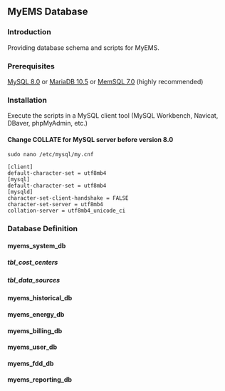 ## MyEMS Database

### Introduction

Providing database schema and scripts for MyEMS.


### Prerequisites
 [MySQL 8.0](https://www.mysql.com/)
 or [MariaDB 10.5](https://mariadb.org/)
 or [MemSQL 7.0](https://www.memsql.com/) (highly recommended)


### Installation

Execute  the scripts in a MySQL client tool (MySQL Workbench, Navicat, DBaver, phpMyAdmin, etc.)

#### Change COLLATE for MySQL server before version 8.0
```
sudo nano /etc/mysql/my.cnf
```
```
[client]
default-character-set = utf8mb4
[mysql]
default-character-set = utf8mb4
[mysqld]
character-set-client-handshake = FALSE
character-set-server = utf8mb4
collation-server = utf8mb4_unicode_ci
```

### Database Definition

#### myems_system_db

##### tbl_cost_centers

##### tbl_data_sources

#### myems_historical_db

#### myems_energy_db

#### myems_billing_db

#### myems_user_db

#### myems_fdd_db

#### myems_reporting_db
